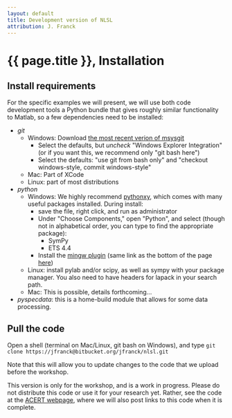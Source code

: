 ```yaml
---
layout: default
title: Development version of NLSL
attribution: J. Franck
---
```

# {{ page.title }}, Installation

## Install requirements

For the specific examples we will present, we will use both code development tools a Python bundle that gives roughly similar functionality to Matlab, so a few dependencies need to be installed:

- *git*
    - Windows: Download [the most recent verion of msysgit](https://github.com/msysgit/msysgit/releases/download/Git-1.9.5-preview20150319/Git-1.9.5-preview20150319.exe)
        - Select the defaults, but *uncheck* "Windows Explorer Integration" (or if you want this, we recommend only "git bash here")
        - Select the defaults: "use git from bash only" and "checkout windows-style, commit windows-style"
    - Mac: Part of XCode
    - Linux: part of most distributions
- *python*
    - Windows: We highly recommend [pythonxy](https://code.google.com/p/pythonxy/wiki/Downloads), which comes with many useful packages installed.  During install:
        - save the file, right click, and run as administrator
        - Under "Choose Components," open "Python", and select (though not in alphabetical order, you can type to find the appropriate package):
            - SymPy
            - ETS 4.4 
        - Install the [mingw plugin](http://sourceforge.net/projects/python-xy/files/plugins/mingw-4.8.1-3.exe/download) (same link as the bottom of the page [here](https://code.google.com/p/pythonxy/wiki/AdditionalPlugins))
    - Linux: install pylab and/or scipy, as well as sympy with your package manager.  You also need to have headers for lapack in your search path.
    - Mac: This is possible, details forthcoming...
- *pyspecdata*: this is a home-build module that allows for some data processing.

## Pull the code

Open a shell (terminal on Mac/Linux, git bash on Windows), and type
`git clone https://jfranck@bitbucket.org/jfranck/nlsl.git`

Note that this will allow you to update changes to the code that we upload before the workshop.

This version is only for the workshop, and is a work in progress.
Please do not distribute this code or use it for your research yet.  Rather, see the code at the [ACERT webpage](http://www.acert.cornell.edu/index_files/acert_resources.php), where we will also post links to this code when it is complete.
